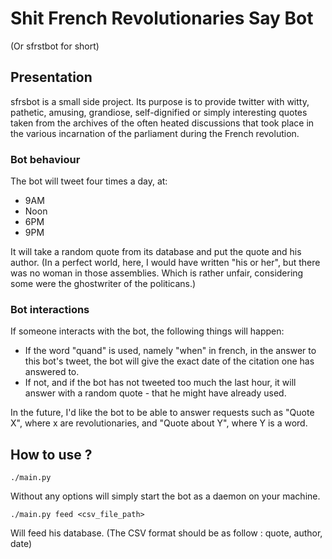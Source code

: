 # Shit French Revolutionaries Say Bot

(Or sfrstbot for short)

## Presentation 

sfrsbot is a small side project. Its purpose is to provide twitter
with witty, pathetic, amusing, grandiose, self-dignified or simply interesting
quotes taken from the archives of the often heated discussions that took place
in the various incarnation of the parliament during the French revolution.

### Bot behaviour

The bot will tweet four times a day, at:
- 9AM
- Noon
- 6PM
- 9PM

It will take a random quote from its database and put the quote and his author.
(In a perfect world, here, I would have written "his or her", but there was no
woman in those assemblies. Which is rather unfair, considering some were the
ghostwriter of the politicans.)

### Bot interactions

If someone interacts with the bot, the following things will happen:
- If the word "quand" is used, namely "when" in french, in the answer to
this bot's tweet, the bot will give the exact date of the citation one
has answered to.
- If not, and if the bot has not tweeted too much the last hour, it will
answer with a random quote - that he might have already used.

In the future, I'd like the bot to be able to answer requests such as "Quote
X", where x are revolutionaries, and "Quote about Y", where Y is a word.

## How to use ?

    ./main.py

Without any options will simply start the bot as a daemon on your machine.

    ./main.py feed <csv_file_path>

Will feed his database. (The CSV format should be as follow : quote, author, date)
